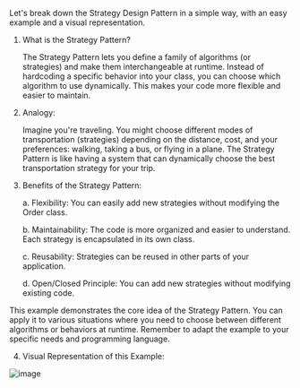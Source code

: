Let's break down the Strategy Design Pattern in a simple way, with an easy example and a visual representation.

1. What is the Strategy Pattern?

   The Strategy Pattern lets you define a family of algorithms (or strategies) and make them interchangeable at runtime.  Instead of hardcoding a specific behavior into your class, you can choose which algorithm to use dynamically.  This makes your code more flexible and easier to maintain.

2. Analogy:

   Imagine you're traveling. You might choose different modes of transportation (strategies) depending on the distance, cost, and your preferences: walking, taking a bus, or flying in a plane.  The Strategy Pattern is like having a system that can dynamically choose the best transportation strategy for your trip.

3. Benefits of the Strategy Pattern:

   a. Flexibility: You can easily add new strategies without modifying the Order class.
   
   b. Maintainability: The code is more organized and easier to understand. Each strategy is encapsulated in its own class.
   
   c. Reusability: Strategies can be reused in other parts of your application.
   
   d. Open/Closed Principle: You can add new strategies without modifying existing code.
   
This example demonstrates the core idea of the Strategy Pattern. You can apply it to various situations where you need to choose between different algorithms or behaviors at runtime.  Remember to adapt the example to your specific needs and programming language.

4. Visual Representation of this Example:

![image](https://github.com/user-attachments/assets/b1837c77-fe4f-470f-b485-9983dabbf94a)



